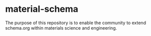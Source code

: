 # material-schema
The purpose of this repository is to enable the community to extend schema.org within materials science and engineering.
